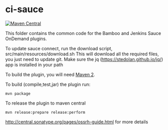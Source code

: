 ci-sauce
========

[![Maven Central](https://img.shields.io/maven-central/v/com.saucelabs/ci-sauce.svg)](https://mvnrepository.com/artifact/com.saucelabs/ci-sauce)

This folder contains the common code for the Bamboo and Jenkins Sauce OnDemand plugins.

To update sauce connect, run the download script, src/main/resources/download.sh
This will download all the required files, you just need to update git.
Make sure the jq (https://stedolan.github.io/jq/) app is installed in your path

To build the plugin, you will need [Maven 2](http://maven.apache.org).

To build (compile,test,jar) the plugin run: 

```
mvn package
```

To release the plugin to maven central

```
mvn release:prepare release:perform
```

http://central.sonatype.org/pages/ossrh-guide.html for more details
